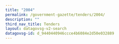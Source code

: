```yaml
---
title: "2004"
permalink: /government-gazette/tenders/2004/
description: ""
third_nav_title: Tenders
layout: datagovsg-v2-search
datagovsg-id: d_9440440946ccce4b6084e2d50e032889
---
```

